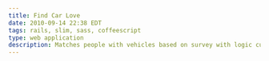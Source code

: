 ```yaml
---
title: Find Car Love
date: 2010-09-14 22:38 EDT
tags: rails, slim, sass, coffeescript
type: web application
description: Matches people with vehicles based on survey with logic customizable via a CMS
---
```


